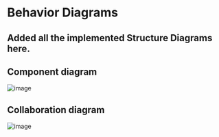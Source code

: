 # Behavior Diagrams
## Added all the implemented Structure Diagrams here.

## Component diagram
 ![image](https://user-images.githubusercontent.com/77241236/124750728-709be580-df43-11eb-9344-034ea68d2e54.png)


## Collaboration diagram
 ![image](https://user-images.githubusercontent.com/77241236/124751118-e607b600-df43-11eb-83fe-076b3f5d9841.png)


